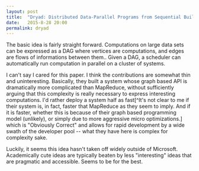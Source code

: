 ```yaml
---
layout: post
title:  "Dryad: Distributed Data-Parallel Programs from Sequential Building Blocks"
date:   2015-8-28 20:00
permalink: dryad
---
```


The basic idea is fairly straight forward.  Computations on large data sets 
can be expressed as a DAG where vertices are computations, and edges are flows
of informations between them..  Given a DAG, a scheduler can automatically run 
computation in parallel on a cluster of systems.

I can't say I cared for this paper.  I think the contributions are somewhat
thin and uninteresting.  Basically, they built a system whose graph based API
is dramatically more complicated than MapReduce, without sufficiently arguing
that this complexity is really necessary to express interesting computations.
I'd rather deploy a system half as fast[^It's not clear to me if their system
is, in fact, faster that MapReduce as they seem to imply.  And if it is faster,
whether this is because of their graph based programming model (unlikely), or
simply due to more aggressive micro optimizations.] which is "Obviously Correct"
and allows for rapid development by a wide swath of the developer pool -- what
they have here is complex for complexity sake.

Luckily, it seems this idea hasn't taken off widely outside of Microsoft.
Academically cute ideas are typically beaten by less "interesting" ideas that
are pragmatic and accessible.  Seems to be for the best.
